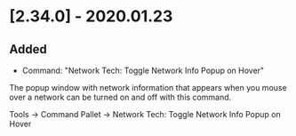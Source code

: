 # [2.34.0] - 2020.01.23

## Added

* Command: "Network Tech: Toggle Network Info Popup on Hover"

The popup window with network information that appears when you mouse over a network can be turned on and off with this command.

Tools → Command Pallet → Network Tech: Toggle Network Info Popup on Hover
